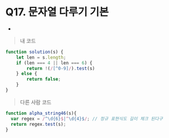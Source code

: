 # Q17. 문자열 다루기 기본
- 

> 내 코드
```js
function solution(s) {
    let len = s.length;
    if (len === 4 || len === 6) {
        return !(/[^0-9]/).test(s)
    } else {
        return false;
    }
}
```

> 다른 사람 코드
```js
function alpha_string46(s){
  var regex = /^\d{6}$|^\d{4}$/; // 정규 표현식도 길이 체크 된다구
  return regex.test(s);
}
```